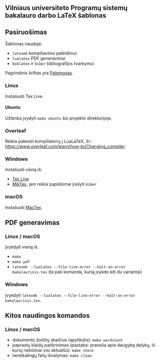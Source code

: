 ## Vilniaus universiteto Programų sistemų bakalauro darbo LaTeX šablonas

## Pasiruošimas

Šablonas naudoja:  
- `latexmk` kompiliavimo paleidimui  
- `lualatex` PDF generavimui  
- `biblatex` ir `biber` bibliografijos tvarkymui  

Pagrindinis šriftas yra [Palemonas](https://vlkk.lt/palemonas).

### Linux

Instaliuoti Tex Live.

#### Ubuntu

Užtenka įvydyti `make ubuntu` šio projekto direktorijoje.

### Overleaf

Reikia pakeisti kompiliatorių į LuaLaTeX, žr.: https://www.overleaf.com/learn/how-to/Changing_compiler.

### Windows

Instaliuoti vieną iš:  
- [Tex Live](https://tug.org/texlive/windows.html)  
- [MikTex](https://miktex.org/download), jam reikia papildomai įrašyti `biber`

### macOS

Instaliuoti [MacTex](https://tug.org/mactex).

## PDF generavimas

### Linux / macOS

Įvykdyti vieną iš:  
- `make`  
- `make pdf`  
- `latexmk --lualatex --file-line-error --halt-on-error bakalaurinis.tex` (ta pati komanda, kurią įvykdo kiti du variantai)

### Windows

Įvykdyti `latexmk --lualatex --file-line-error --halt-on-error bakalaurinis.tex`.

## Kitos naudingos komandos

### Linux / macOS

- dokumento žodžių skaičius (apytikslis): `make wordcount`  
- paprastų klaidų patikrinimas (pastaba: praneša apie daugybę dalykų, iš kurių nebūtinai visi aktualūs): `make check`  
- nereikalingų failų išvalymas: `make clean`
